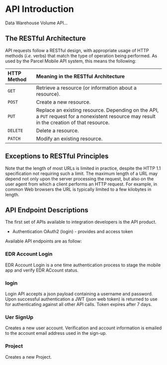 # API Introduction

Data Warehouse Volume API...

## The RESTful Architecture

API requests follow a RESTful design, with appropriate usage of HTTP
methods (_i.e._ verbs) that match the type of operation being performed.
As used by the Parcel Mobile API system, this means the following:

| HTTP Method | Meaning in the RESTful Architecture |
| :--- | :--- |
| `GET` | Retrieve a resource (or information about a resource). |
| `POST` | Create a new resource. |
| `PUT` | Replace an existing resource. Depending on the API, a `PUT` request for a nonexistent resource may result in the creation of that resource. |
| `DELETE` | Delete a resource. |
| `PATCH` | Modify an existing resource. |

## Exceptions to RESTful Principles

Note that the length of most URLs is limited in practice, despite the HTTP
1.1 specification not requiring such a limit. The maximum length of a URL
may depend not only upon the server processing the request, but also on
the user agent from which a client performs an HTTP request. For example,
in common Web browsers the URL is typically limited to a few kilobytes in
length.

## API Endpoint Descriptions

The first set of APIs available to integration developers is the API product.

* Authentication OAuth2 (login) - provides and access token

Available API endpoints are as follow:

### EDR Account Login

EDR Account Login is a one time authentication process to stage the mobile app and verify EDR ACcount status.

### login

Login API accepts a json payload containing a username and password. Upon successful authentication a JWT (json web token) is returned to use for authenticating against all other API calls. Token expires after 7 days.

### Uer SignUp

Creates a new user account. Verification and account information is emailed to the account email address used in the sign-up.

### Project 

Creates a new Project. 





